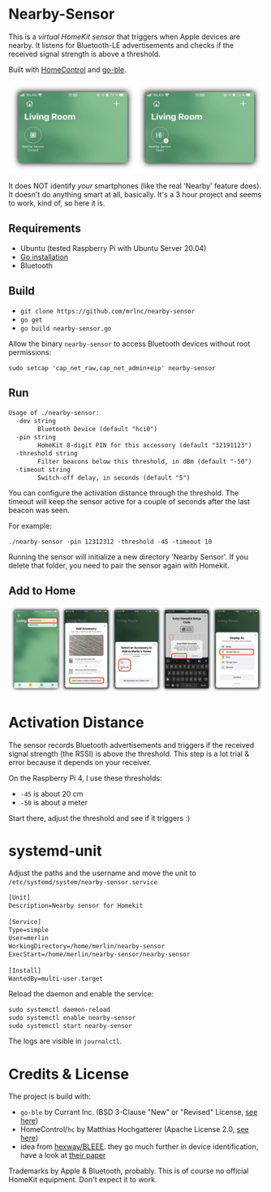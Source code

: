 # Nearby-Sensor

This is a *virtual HomeKit sensor* that triggers when Apple devices are nearby. It listens for Bluetooth-LE advertisements and checks if the received signal strength is above a threshold.

Built with [HomeControl](https://github.com/brutella/hc) and [go-ble](https://github.com/go-ble/ble).

![image](./sensor.png)

It does NOT identify *your* smartphones (like the real 'Nearby' feature does). It doesn't do anything smart at all, basically. It's a 3 hour project and seems to work, kind of, so here it is.

## Requirements

* Ubuntu (tested Raspberry Pi with Ubuntu Server 20.04)
* [Go installation](http://golang.org/doc/install)
* Bluetooth

## Build

- `git clone https://github.com/mrlnc/nearby-sensor`
- `go get`
- `go build nearby-sensor.go`

Allow the binary `nearby-sensor` to access Bluetooth devices without root permissions:
```
sudo setcap 'cap_net_raw,cap_net_admin+eip' nearby-sensor
```

## Run

```
Usage of ./nearby-sensor:
  -dev string
        Bluetooth Device (default "hci0")
  -pin string
        HomeKit 8-digit PIN for this accessory (default "32191123")
  -threshold string
        Filter beacons below this threshold, in dBm (default "-50")
  -timeout string
        Switch-off delay, in seconds (default "5")
```

You can configure the activation distance through the threshold.
The timeout will keep the sensor active for a couple of seconds after the last beacon was seen.

For example:
```
./nearby-sensor -pin 12312312 -threshold -45 -timeout 10
```

Running the sensor will initialize a new directory 'Nearby Sensor'. If you delete that folder, you need to pair the sensor again with Homekit.

## Add to Home

![image](./setup.png)

# Activation Distance

The sensor records Bluetooth advertisements and triggers if the received signal strength (the RSSI) is above the threshold. This step is a lot trial & error because it depends on your receiver.

On the Raspberry Pi 4, I use these thresholds:
* `-45` is about 20 cm
* `-50` is about a meter

Start there, adjust the threshold and see if it triggers :)

# systemd-unit

Adjust the paths and the username and move the unit to `/etc/systemd/system/nearby-sensor.service`
```
[Unit]
Description=Nearby sensor for Homekit

[Service]
Type=simple
User=merlin
WorkingDirectory=/home/merlin/nearby-sensor
ExecStart=/home/merlin/nearby-sensor/nearby-sensor

[Install]
WantedBy=multi-user.target
```

Reload the daemon and enable the service:
```
sudo systemctl daemon-reload
sudo systemctl enable nearby-sensor
sudo systemctl start nearby-sensor
```

The logs are visible in `journalctl`.

# Credits & License

The project is build with:
* `go-ble` by Currant Inc. (BSD 3-Clause "New" or "Revised" License, [see here](https://github.com/go-ble/ble/blob/master/LICENSE))
* HomeControl/`hc` by Matthias Hochgatterer (Apache License 2.0, [see here](https://github.com/brutella/hc/blob/master/LICENSE))
* idea from [hexway/BLEEE](https://github.com/hexway/apple_bleee). they go much further in device identification, have a look at [their paper](https://arxiv.org/pdf/1904.10600.pdf)

Trademarks by Apple & Bluetooth, probably. This is of course no official HomeKit equipment. Don't expect it to work.
